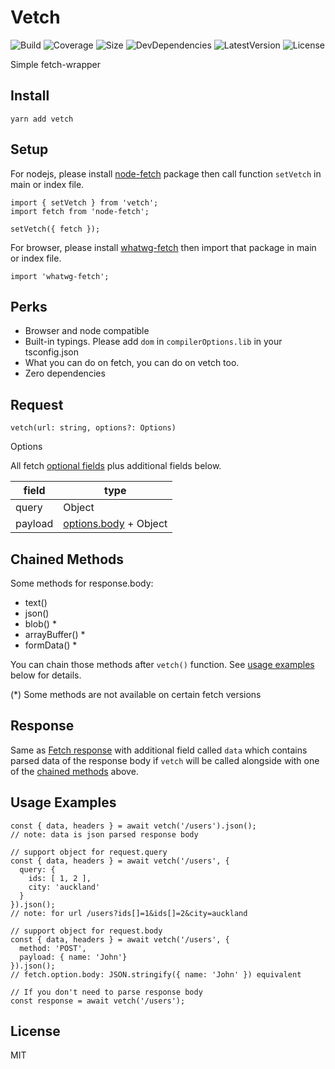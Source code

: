 # Vetch
![Build](https://badgen.net/travis/ozylog/vetch/master)
![Coverage](https://badgen.net/coveralls/c/github/ozylog/vetch/master)
![Size](https://badgen.net/bundlephobia/minzip/vetch)
![DevDependencies](https://badgen.net/david/dev/ozylog/vetch)
![LatestVersion](https://badgen.net/npm/v/vetch)
![License](https://badgen.net/npm/license/vetch)

Simple fetch-wrapper

## Install
```
yarn add vetch
```

## Setup
For nodejs, please install [node-fetch](https://www.npmjs.com/package/node-fetch) package then call function `setVetch` in main or index file.
```
import { setVetch } from 'vetch';
import fetch from 'node-fetch';

setVetch({ fetch });
```

For browser, please install [whatwg-fetch](https://www.npmjs.com/package/whatwg-fetch) then import that package in main or index file.
```
import 'whatwg-fetch';
```

## Perks
- Browser and node compatible
- Built-in typings. Please add `dom` in `compilerOptions.lib` in your tsconfig.json
- What you can do on fetch, you can do on vetch too.
- Zero dependencies

## Request
```
vetch(url: string, options?: Options)
```

Options

All fetch [optional fields](https://github.github.io/fetch/#options) plus additional fields below.

| field   | type                                                             |
|---------|------------------------------------------------------------------|
| query   | Object                                                           |
| payload | [options.body](https://github.github.io/fetch/#request-body) + Object |

## Chained Methods
Some methods for response.body:
- text()
- json()
- blob() *
- arrayBuffer() *
- formData() *

You can chain those methods after `vetch()` function. See [usage examples](#usage-examples) below for details.

(*) Some methods are not available on certain fetch versions

## Response
Same as [Fetch response](https://github.github.io/fetch/#Response) with additional field called `data` which contains parsed data of the response body if `vetch` will be called alongside with one of the [chained methods](#chained-methods) above.

## Usage Examples
```
const { data, headers } = await vetch('/users').json();
// note: data is json parsed response body

// support object for request.query
const { data, headers } = await vetch('/users', {
  query: {
    ids: [ 1, 2 ],
    city: 'auckland'
  }
}).json();
// note: for url /users?ids[]=1&ids[]=2&city=auckland

// support object for request.body
const { data, headers } = await vetch('/users', {
  method: 'POST',
  payload: { name: 'John'}
}).json();
// fetch.option.body: JSON.stringify({ name: 'John' }) equivalent

// If you don't need to parse response body
const response = await vetch('/users');
```

## License
MIT
